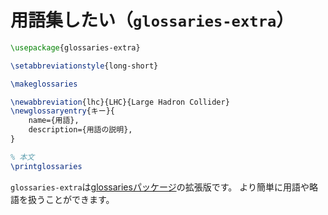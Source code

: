 # 用語集したい（`glossaries-extra`）

```latex
\usepackage{glossaries-extra}

\setabbreviationstyle{long-short}

\makeglossaries

\newabbreviation{lhc}{LHC}{Large Hadron Collider}
\newglossaryentry{キー}{
    name={用語},
    description={用語の説明},
}

% 本文
\printglossaries
```

`glossaries-extra`は[glossariesパッケージ](./latex-glossaries.md)の拡張版です。
より簡単に用語や略語を扱うことができます。
